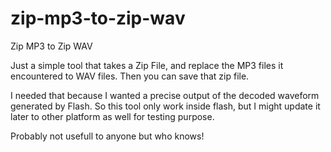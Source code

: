 # zip-mp3-to-zip-wav

Zip MP3 to Zip WAV

Just a simple tool that takes a Zip File, and replace the MP3 files it encountered to WAV files. Then you can save that zip file.

I needed that because I wanted a precise output of the decoded waveform generated by Flash. So this tool only work inside flash, but I might update it later to other platform as well for testing purpose.

Probably not usefull to anyone but who knows!